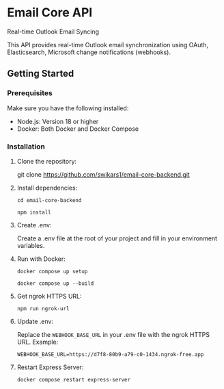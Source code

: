 # Email Core API

Real-time Outlook Email Syncing

This API provides real-time Outlook email synchronization using OAuth, Elasticsearch, Microsoft change notifications (webhooks).

## Getting Started

### Prerequisites

Make sure you have the following installed:

- Node.js: Version 18 or higher
- Docker: Both Docker and Docker Compose

### Installation

1. Clone the repository:

   git clone https://github.com/swikars1/email-core-backend.git

2. Install dependencies:

   `cd email-core-backend`

   `npm install`

3. Create .env:

   Create a .env file at the root of your project and fill in your environment variables.

4. Run with Docker:

   `docker compose up setup`

   `docker compose up --build`

5. Get ngrok HTTPS URL:

   `npm run ngrok-url`

6. Update .env:

   Replace the `WEBHOOK_BASE_URL` in your .env file with the ngrok HTTPS URL. Example:

   `WEBHOOK_BASE_URL=https://d7f8-80b9-a79-c0-1434.ngrok-free.app`

7. Restart Express Server:

   `docker compose restart express-server`
